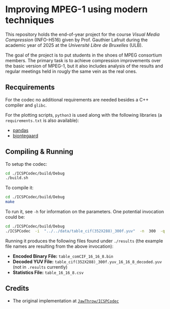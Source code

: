 # Improving MPEG-1 using modern techniques

This repository holds the end-of-year project for the course *Visual Media
Compression* (INFO-H516) given by Prof. Gauthier Lafruit during the academic
year of 2025 at the *Université Libre de Bruxelles* (ULB).

The goal of the project is to put students in the shoes of MPEG consortium
members. The primary task is to achieve compression improvements over the
basic version of MPEG-1, but it also includes analysis of the results and
regular meetings held in rougly the same vein as the real ones.

## Recquirements

For the codec no additional requirements are needed besides a C++ compiler
and `glibc`.

For the plotting scripts, `python3` is used along with the following libraries (a
`requirements.txt` is also available):

- [pandas](https://pandas.pydata.org/)
- [bjontegaard](https://github.com/FAU-LMS/bjontegaard)

## Compiling & Running

To setup the codec:

```bash
cd ./ICSPCodec/build/Debug
./build.sh
```

To compile it:

```bash
cd ./ICSPCodec/build/Debug
make
```

To run it, see `-h` for information on the parameters. One potential invocation
could be:

```bash
cd ./ICSPCodec/build/Debug
./ICSPCodec  -i  "../../data/table_cif(352X288)_300f.yuv"  -n  300  -q  16  --intraPeriod  8  --EnMultiThread  0
```

Running it produces the following files found under `./results` (the example
file names are resulting from the above invocation):

-  **Encoded Binary File:**  `table_comCIF_16_16_8.bin`
-  **Decoded YUV File:**  `table_cif(352X288)_300f.yuv_16_16_8_decoded.yuv` (not in `.results` currently)
-  **Statistics File:**  `table_16_16_8.csv`

<!-- ## QP Values -->
<!-- 2 6 20 42 -->

## Credits

- The original implementation at [`JawThrow/ICSPCodec`](https://github.com/JawThrow/ICSPCodec)
